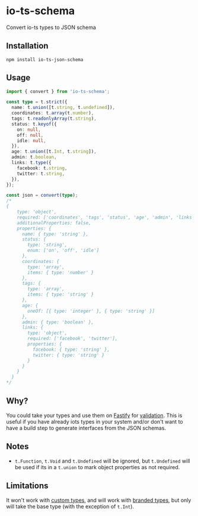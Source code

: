 # io-ts-schema

Convert io-ts types to JSON schema

## Installation

`npm install io-ts-json-schema`

## Usage

```typescript
import { convert } from 'io-ts-schema';

const type = t.strict({
  name: t.union([t.string, t.undefined]),
  coordinates: t.array(t.number),
  tags: t.readonlyArray(t.string),
  status: t.keyof({
    on: null,
    off: null,
    idle: null,
  }),
  age: t.union([t.Int, t.string]),
  admin: t.boolean,
  links: t.type({
    facebook: t.string,
    twitter: t.string,
  }),
});

const json = convert(type);
/*
{
    type: 'object',
    required: ['coordinates', 'tags', 'status', 'age', 'admin', 'links'],
    additionalProperties: false,
    properties: {
      name: { type: 'string' },
      status: {
        type: 'string',
        enum: ['on', 'off', 'idle']
      },
      coordinates: {
        type: 'array',
        items: { type: 'number' }
      },
      tags: {
        type: 'array',
        items: { type: 'string' }
      },
      age: {
        oneOf: [{ type: 'integer' }, { type: 'string' }]
      },
      admin: { type: 'boolean' },
      links: {
        type: 'object',
        required: ['facebook', 'twitter'],
        properties: {
          facebook: { type: 'string' },
          twitter: { type: 'string' }
        }
      }
    }
  }
*/
```

## Why?

You could take your types and use them on [Fastify](https://github.com/fastify/fastify) for [validation](https://www.fastify.io/docs/latest/Validation-and-Serialization/). This is useful if you have already iots types in your system and/or don't want to have a build step to generate interfaces from the JSON schemas.

## Notes

- `t.Function`, `t.Void` and `t.Undefined` will be ignored, but `t.Undefined` will be used if its in a `t.union` to mark object properties as not required.

## Limitations

It won't work with [custom types](https://github.com/gcanti/io-ts/blob/master/index.md#custom-types), and will work with [branded types](https://github.com/gcanti/io-ts/blob/master/index.md#branded-types--refinements), but only will take the base type (with the exception of `t.Int`).

